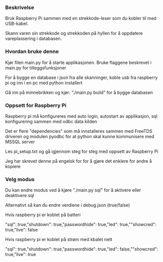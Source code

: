 <h3>Beskrivelse</h3>
<p>Bruk Raspberry Pi sammen med en strekkode-leser som du kobler til med USB-kabel.</p>
<p>Skann varen sin strekkode og strekkoden på hyllen for å oppdatere vareplassering i databasen.</p>

<h3>Hvordan bruke denne</h3>
<p>Kjør filen main.py for å starte applikasjonen. Bruke flaggene beskrevet i main.py for tilleggsfunksjoner</p>
<p>For å bygge en database i json fra alle skanninger, koble usb fra raspberry pi og inn i en pc med python installert</p>
<p>Gå inn på minnebrikken og kjør: "./main.py build" for å bygge databasen</p>

<h3>Oppsett for Raspberry Pi</h3>
<p>Raspberry pi må konfigureres med auto login, autostart av applikasjon, sql konfigurering sammen med odbc data kilden</p>
<p>Det er flere "dependencies" som må innstalleres sammen med FreeTDS driveren og modulen pyodbc for at python skal kunne kommunisere med MSSQL server</p>
<p>Les pi_setup.txt og gå igjennom steg for steg med oppsett av Raspberry Pi</p>
<p>Jeg har skrevet denne på engelsk for for å gjøre det enklere for andre å kopiere</p>

<h3>Velg modus</h3>
<p>Du kan endre modus ved å kjøre "./main.py sql" for å aktivere eller deaktivere sql</p>
<p>Alternativt så kan du endre verdiene i debug.json (true/false)</p>
<p>Hvis raspberry pi er koblet på batteri</p>
<p>"sql": true,"shutdown": true,"passwordhide": true,"led": true,""showcred": true,"live": false</p>
<p>Hvis raspberry pi er koblet på strøm med kbalet nett</p>
<p>"sql": true,"shutdown": true,"passwordhide": true,"led": false,""showcred": true,"live": true</p>

